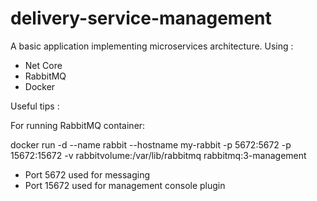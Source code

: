 # delivery-service-management
A basic application implementing microservices architecture.
Using :
- Net Core
- RabbitMQ
- Docker


Useful tips : 

For running RabbitMQ container:

docker run -d --name rabbit --hostname my-rabbit -p 5672:5672 -p 15672:15672 -v rabbitvolume:/var/lib/rabbitmq rabbitmq:3-management

- Port 5672 used for messaging
- Port 15672 used for management console plugin


